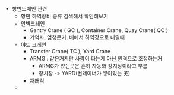 - 항만도메인 관련
	- 항만 하역장비 종류 검색해서 확인해보기
	- 안벽크레인 
		- Gantry Crane ( GC ), Container Crane, Quay Crane( QC ) 
		- 기억자, 엄청큰거, 배에서 하역장으로 내릴때
	- 야드 크레인
		- Transfer Crane( TC ), Yard Crane
		- ARMG : 같은거지만 사람이 타는게 아닌 원격으로 조정하는거
			- ARMG가 있는곳은 흔히 자동화 장치장이라고 부름
			- 장치장 -> YARD(컨테이너가 쌓여있는 곳)
		- 재래식 
	- 